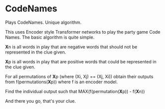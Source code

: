 # CodeNames
Plays CodeNames. Unique algorithm. 

This uses Encoder style Transformer networks to play the party game Code Names. The basic algorithm is quite simple.

**X**n is all words in play that are negative words that should not be represented in the clue given.

**X**p is all words in play that are positive words that could be represented in the clue given. 

For all permutations of **X**p (where (Xi, Xj) == (Xj, Xi)) obtain their outputs from f(permutations(**X**p)) where f is an encoder model.

Find the individual output such that MAX(f(permutation(**X**p)) - f(**X**n))

And there you go, that's your clue. 
